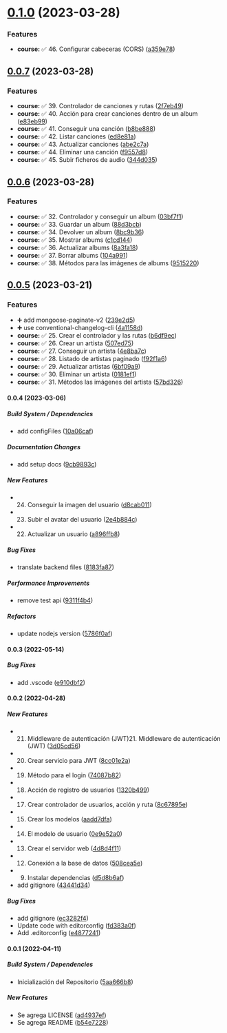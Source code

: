 # [0.1.0](https://github.com/maurodviveros/course_MEAN-Musify/compare/v0.0.7...v0.1.0) (2023-03-28)


### Features

* **course:** :white_check_mark: 46. Configurar cabeceras (CORS) ([a359e78](https://github.com/maurodviveros/course_MEAN-Musify/commit/a359e781740f26a6687cfef3c1e878f3d403ca30))



## [0.0.7](https://github.com/maurodviveros/course_MEAN-Musify/compare/v0.0.6...v0.0.7) (2023-03-28)


### Features

* **course:** :white_check_mark: 39. Controlador de canciones y rutas ([2f7eb49](https://github.com/maurodviveros/course_MEAN-Musify/commit/2f7eb497306d6679e17a81e74c0782fb2c9ec12d))
* **course:** :white_check_mark: 40. Acción para crear canciones dentro de un album ([e83eb99](https://github.com/maurodviveros/course_MEAN-Musify/commit/e83eb995e2a6a0d3155fa8045d9c55f4850edcca))
* **course:** :white_check_mark: 41. Conseguir una canción ([b8be888](https://github.com/maurodviveros/course_MEAN-Musify/commit/b8be888ecc20d3fa6b0854f4c914642bbbb9a91b))
* **course:** :white_check_mark: 42. Listar canciones ([ed8e81a](https://github.com/maurodviveros/course_MEAN-Musify/commit/ed8e81aadfef43182f9e39793c53b9c4b4b38d8e))
* **course:** :white_check_mark: 43. Actualizar canciones ([abe2c7a](https://github.com/maurodviveros/course_MEAN-Musify/commit/abe2c7a0919b5d8457513a2aaf07afb53658a78c))
* **course:** :white_check_mark: 44. Eliminar una canción ([f9557d8](https://github.com/maurodviveros/course_MEAN-Musify/commit/f9557d87b8dbccc02750790e1f76815e0ed01db6))
* **course:** :white_check_mark: 45. Subir ficheros de audio ([344d035](https://github.com/maurodviveros/course_MEAN-Musify/commit/344d0356aaecab9cace18b5923943f0c7e753a30))



## [0.0.6](https://github.com/maurodviveros/course_MEAN-Musify/compare/v0.0.5...v0.0.6) (2023-03-28)


### Features

* **course:** :white_check_mark: 32. Controlador y conseguir un album ([03bf7f1](https://github.com/maurodviveros/course_MEAN-Musify/commit/03bf7f1c3b11b0943e22d9d5dd50adb010186148))
* **course:** :white_check_mark: 33. Guardar un album ([88d3bcb](https://github.com/maurodviveros/course_MEAN-Musify/commit/88d3bcb3af1728ed8c2b45fbfcab34934262203d))
* **course:** :white_check_mark: 34. Devolver un album ([8bc9b36](https://github.com/maurodviveros/course_MEAN-Musify/commit/8bc9b36863b4029503574a38a16efe8cc2303657))
* **course:** :white_check_mark: 35. Mostrar albums ([c1cd144](https://github.com/maurodviveros/course_MEAN-Musify/commit/c1cd14493f3adff79c2cdd3641be69da7def13c5))
* **course:** :white_check_mark: 36. Actualizar albums ([8a3fa18](https://github.com/maurodviveros/course_MEAN-Musify/commit/8a3fa18f236da0275596464713941ed036b6471e))
* **course:** :white_check_mark: 37. Borrar albums ([104a991](https://github.com/maurodviveros/course_MEAN-Musify/commit/104a991473150653fab2b67714a63c2e4841ef03))
* **course:** :white_check_mark: 38. Métodos para las imágenes de albums ([9515220](https://github.com/maurodviveros/course_MEAN-Musify/commit/95152209fa82e41db71caef015278a73795c3f17))



## [0.0.5](https://github.com/maurodviveros/course_MEAN-Musify/compare/v0.0.4...v0.0.5) (2023-03-21)


### Features

* :heavy_plus_sign: add mongoose-paginate-v2 ([239e2d5](https://github.com/maurodviveros/course_MEAN-Musify/commit/239e2d501842fc2ecaa022cd4feaf74e842a8763))
* :heavy_plus_sign: use conventional-changelog-cli ([4a1158d](https://github.com/maurodviveros/course_MEAN-Musify/commit/4a1158d56146f95d7cc2c377355981af7173b0ac))
* **course:** :white_check_mark: 25. Crear el controlador y las rutas ([b6df9ec](https://github.com/maurodviveros/course_MEAN-Musify/commit/b6df9ecdeef0c963ad306bc1b4323ac3b53da479))
* **course:** :white_check_mark: 26. Crear un artista ([507ed75](https://github.com/maurodviveros/course_MEAN-Musify/commit/507ed7509535b5f16d30ab40c368b6dadb0f3bff))
* **course:** :white_check_mark: 27. Conseguir un artista ([4e8ba7c](https://github.com/maurodviveros/course_MEAN-Musify/commit/4e8ba7c977232fba7307a35bf048a4bf21882020))
* **course:** :white_check_mark: 28. Listado de artistas paginado ([f92f1a6](https://github.com/maurodviveros/course_MEAN-Musify/commit/f92f1a6e592fa1add42af20eff6b177bed38c7e8))
* **course:** :white_check_mark: 29. Actualizar artistas ([6bf09a9](https://github.com/maurodviveros/course_MEAN-Musify/commit/6bf09a91ec4f733afe6d96515a0c996c3cde50fa))
* **course:** :white_check_mark: 30. Eliminar un artista ([0181ef1](https://github.com/maurodviveros/course_MEAN-Musify/commit/0181ef10dc4fbd36f1284ad62ebbb9d075822638))
* **course:** :white_check_mark: 31. Métodos las imágenes del artista ([57bd326](https://github.com/maurodviveros/course_MEAN-Musify/commit/57bd326598116345d7029891d48b7352e1119da7))



#### 0.0.4 (2023-03-06)

##### Build System / Dependencies

*  add configFiles ([10a06caf](https://github.com/maurodviveros/course_MEAN-Musify/commit/10a06cafbca68f170a4b73cd287cc20d77ab8da8))

##### Documentation Changes

*  add setup docs ([9cb9893c](https://github.com/maurodviveros/course_MEAN-Musify/commit/9cb9893c8f3348c8bb00e2f6a1fe7d91cb67986f))

##### New Features

*  24. Conseguir la imagen del usuario ([d8cab011](https://github.com/maurodviveros/course_MEAN-Musify/commit/d8cab011a68301e9336361bcab017196b83e98cd))
*  23. Subir el avatar del usuario ([2e4b884c](https://github.com/maurodviveros/course_MEAN-Musify/commit/2e4b884c573331e434b8bd705b79ac6b6df58164))
*  22. Actualizar un usuario ([a896ffb8](https://github.com/maurodviveros/course_MEAN-Musify/commit/a896ffb837c0fe0992a8e6d2f4800538dc867a0f))

##### Bug Fixes

*  translate backend files ([8183fa87](https://github.com/maurodviveros/course_MEAN-Musify/commit/8183fa875acca4e17cb581856ae724e3602dd6d5))

##### Performance Improvements

*  remove test api ([9311f4b4](https://github.com/maurodviveros/course_MEAN-Musify/commit/9311f4b4aefdf131beb2313610eb7f96146d8ee0))

##### Refactors

*  update nodejs version ([5786f0af](https://github.com/maurodviveros/course_MEAN-Musify/commit/5786f0af43105d47e1d17b11da9da4d52a81b98f))

#### 0.0.3 (2022-05-14)

##### Bug Fixes

* add .vscode ([e910dbf2](https://github.com/maurodviveros/course_MEAN-Musify/commit/e910dbf2f79178915a46159b22e194a3b9d4acc2))

#### 0.0.2 (2022-04-28)

##### New Features

* 21. Middleware de autenticación (JWT)21. Middleware de autenticación (JWT) ([3d05cd56](https://github.com/maurodviveros/course_MEAN-Musify/commit/3d05cd56082783030950a4ea2e6239fd2b6842a6))
* 20. Crear servicio para JWT ([8cc01e2a](https://github.com/maurodviveros/course_MEAN-Musify/commit/8cc01e2a5291e25a0ef9fd2eb491391d9f93d14e))
* 19. Método para el login ([74087b82](https://github.com/maurodviveros/course_MEAN-Musify/commit/74087b82dec6347c244831c7de8b734be9d658d4))
* 18. Acción de registro de usuarios ([1320b499](https://github.com/maurodviveros/course_MEAN-Musify/commit/1320b499381aba31b124e44c0ef3cf13f8c8e234))
* 17. Crear controlador de usuarios, acción y ruta ([8c67895e](https://github.com/maurodviveros/course_MEAN-Musify/commit/8c67895efd42de3c94459723e203556c50c65309))
* 15. Crear los modelos ([aadd7dfa](https://github.com/maurodviveros/course_MEAN-Musify/commit/aadd7dfa8da3a049716c3c4cd6116e0d64cd500b))
* 14. El modelo de usuario ([0e9e52a0](https://github.com/maurodviveros/course_MEAN-Musify/commit/0e9e52a06f4a5939777c50270fae0ce50f9297be))
* 13. Crear el servidor web ([4d8d4f11](https://github.com/maurodviveros/course_MEAN-Musify/commit/4d8d4f11873969449146c7718a235a2f135f6d30))
* 12. Conexión a la base de datos ([508cea5e](https://github.com/maurodviveros/course_MEAN-Musify/commit/508cea5e37465f6d0ddf84cc86abb8b6998f6ee4))
* 9. Instalar dependencias ([d5d8b6af](https://github.com/maurodviveros/course_MEAN-Musify/commit/d5d8b6af16a05312ff6e50bd9285954c8973f350))
* add gitignore ([43441d34](https://github.com/maurodviveros/course_MEAN-Musify/commit/43441d34fcd47384b4bd283ec00b4bc8d72256e8))

##### Bug Fixes

* add gitignore ([ec3282f4](https://github.com/maurodviveros/course_MEAN-Musify/commit/ec3282f4f32954cd94770c3f662996aca38ec357))
* Update code with editorconfig ([fd383a0f](https://github.com/maurodviveros/course_MEAN-Musify/commit/fd383a0f487af633319b3d8a9d3fc942e5905102))
* Add .editorconfig ([e4877241](https://github.com/maurodviveros/course_MEAN-Musify/commit/e487724164a6c10d0e5739ecefbf7a65e16928cd))

#### 0.0.1 (2022-04-11)

##### Build System / Dependencies

* Inicialización del Repositorio ([5aa666b8](https://github.com/maurodviveros/course_MEAN-Musify/commit/5aa666b811797baec6ef6446591aef0846701701))

##### New Features

* Se agrega LICENSE ([ad4937ef](https://github.com/maurodviveros/course_MEAN-Musify/commit/ad4937ef4fb7fd5a5db94d808e00e23fc97b663a))
* Se agrega README ([b54e7228](https://github.com/maurodviveros/course_MEAN-Musify/commit/b54e72281ad625bec6a5ece2e4b427a2b420e962))

